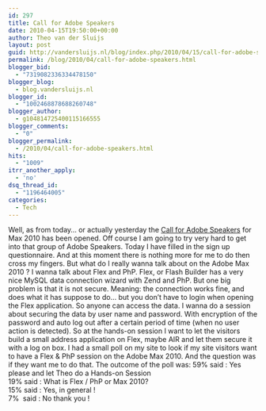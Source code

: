 ```yaml
---
id: 297
title: Call for Adobe Speakers
date: 2010-04-15T19:50:00+00:00
author: Theo van der Sluijs
layout: post
guid: http://vandersluijs.nl/blog/index.php/2010/04/15/call-for-adobe-speakers/
permalink: /blog/2010/04/call-for-adobe-speakers.html
blogger_bid:
  - "7319082336334478150"
blogger_blog:
  - blog.vandersluijs.nl
blogger_id:
  - "1002468878688260748"
blogger_author:
  - g104814725400115166555
blogger_comments:
  - "0"
blogger_permalink:
  - /2010/04/call-for-adobe-speakers.html
hits:
  - "1009"
itrr_another_apply:
  - 'no'
dsq_thread_id:
  - "1196464005"
categories:
  - Tech
---
```

Well, as from today… or actually yesterday the [Call for Adobe Speakers](http://max.adobe.com/call_for_speakers/) for Max 2010 has been opened. Off course I am going to try very hard to get into that group of Adobe Speakers. Today I have filled in the sign up questionnaire. And at this moment there is nothing more for me to do then cross my fingers. <a name="more"></a> But what do I really wanna talk about on the Adobe Max 2010 ? I wanna talk about Flex and PhP. Flex, or Flash Builder has a very nice MySQL data connection wizard with Zend and PhP. But one big problem is that it is not secure. Meaning: the connection works fine, and does what it has suppose to do… but you don’t have to login when opening the Flex application. So anyone can access the data. I wanna do a session about securing the data by user name and password. With encryption of the password and auto log out after a certain period of time (when no user action is detected). So at the hands-on session I want to let the visitors build a small address application on Flex, maybe AIR and let them secure it with a log on box. I had a small poll on my site to look if my site visitors want to have a Flex & PhP session on the Adobe Max 2010. And the question was if they want me to do that. The outcome of the poll was: 59% said : Yes please and let Theo do a Hands-on Session   
19% said : What is Flex / PhP or Max 2010?   
15% said : Yes, in general !   
7%  said : No thank you !
